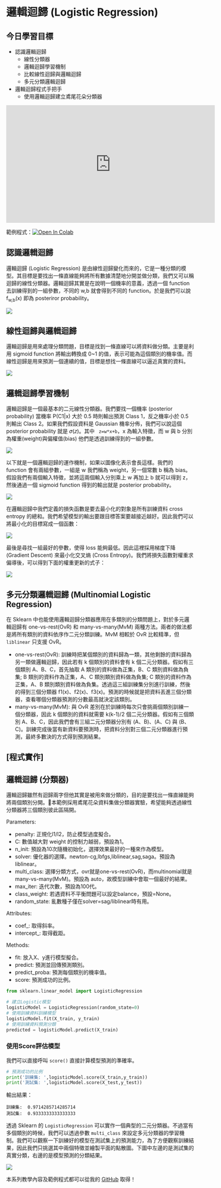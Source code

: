 # 邏輯迴歸 (Logistic Regression)
## 今日學習目標
- 認識邏輯迴歸
    - 線性分類器
    - 邏輯迴歸學習機制
    - 比較線性迴歸與邏輯迴歸
    - 多元分類邏輯迴歸
- 邏輯迴歸程式手把手
    - 使用邏輯迴歸建立鳶尾花朵分類器

<iframe width="560" height="315" src="https://www.youtube.com/embed/alVNcGNTAc8" frameborder="0" allow="accelerometer; autoplay; clipboard-write; encrypted-media; gyroscope; picture-in-picture" allowfullscreen></iframe>

範例程式：[![Open In Colab](https://colab.research.google.com/assets/colab-badge.svg)](https://colab.research.google.com/github/andy6804tw/2021-13th-ironman/blob/main/docs/9.邏輯迴歸/9.邏輯迴歸.ipynb)

## 認識邏輯迴歸
邏輯迴歸 (Logistic Regression) 是由線性迴歸變化而來的，它是一種分類的模型。其目標是要找出一條直線能夠將所有數據清楚地分開並做分類，我們又可以稱迴歸的線性分類器。邏輯迴歸其實是在說明一個機率的意義，透過一個 function 去訓練得到的一組參數，不同的 w,b 就會得到不同的 function。於是我們可以說 f<sub>w,b</sub>(x) 即為 posteriror probability。

![](./image/img9-1.png)


## 線性迴歸與邏輯迴歸
邏輯迴歸是用來處理分類問題，目標是找到一條直線可以將資料做分類。主要是利用 sigmoid function 將輸出轉換成 0~1 的值，表示可能為這個類別的機率值。而線性迴歸是用來預測一個連續的值，目標是想找一條直線可以逼近真實的資料。

![](./image/img9-2.png)

## 邏輯迴歸學習機制
邏輯迴歸是一個最基本的二元線性分類器。我們要找一個機率 (posterior probability) 當機率 P(C1|x) 大於 0.5 時則輸出預測 Class 1，反之機率小於 0.5 則輸出 Class 2。如果我們假設資料是 Gaussian 機率分佈，我們可以說這個 posterior probability 就是 𝜎(𝑧)。其中 ` z=w*x+b`，x 為輸入特徵，而 w 與 b 分別為權重(weight)與偏權值(bias) 他們是透過訓練得到的一組參數。

![](./image/img9-3.png)

以下就是一個邏輯迴歸的運作機制，如果以圖像化表示會長這樣。我們的 function 會有兩組參數，一組是 w 我們稱為 weight，另一個常數 b 稱為 bias。假設我們有兩個輸入特徵，並將這兩個輸入分別乘上 w 再加上 b 就可以得到 z，然後通過一個 sigmoid function 得到的輸出就是 posterior probability。

![](./image/img9-4.png)

在邏輯迴歸中我們定義的損失函數是要去最小化的對象是所有訓練資料 cross entropy 的總和。我們希望模型的輸出要跟目標答案要越接近越好。因此我們可以將最小化的目標寫成一個函數：

![](./image/img9-5.png)

最後是尋找一組最好的參數，使得 loss 能夠最低。因此這裡採用梯度下降 (Gradient Descent) 來最小化交叉熵 (Cross Entropy)。我們將損失函數對權重求偏導後，可以得到下面的權重更新的式子：

![](./image/img9-6.png)

## 多元分類邏輯迴歸 (Multinomial Logistic Regression)
在 Sklearn 中也能使用邏輯迴歸分類器應用在多類別的分類問題上，對於多元邏輯迴歸有 one-vs-rest(OvR) 和 many-vs-many(MvM) 兩種方法。兩者的做法都是將所有類別的資料依序作二元分類訓練。MvM 相較於 OvR 比較精準，但 `liblinear` 只支援 OvR。

- one-vs-rest(OvR): 訓練時把某個類別的資料歸為一類，其他剩餘的資料歸為另一類做邏輯迴歸，因此若有 k 個類別的資料會有 k 個二元分類器。假如有三個類別 A、B、C，首先抽取 A 類別的資料做為正集，B、C 類別資料做為負集; B 類別的資料作為正集，A、C 類別類別資料做為負集; C 類別的資料作為正集，A、B 類別類別資料做為負集。透過這三組訓練集分別進行訓練，然後的得到三個分類器 f1(x)、f2(x)、f3(x)。預測的時候就是把資料丟進三個分類器，查看哪個分類器預測的分數最高就決定該類別。
- many-vs-many(MvM): 與 OvR 差別在於訓練時每次只會挑兩個類別訓練一個分類器，因此 k 個類別的資料就需要 k(k-1)/2 個二元分類器。假如有三個類別 A、B、C，因此我們會有三組二元分類器分別有 (A、B)、(A、C) 與 (B、C)。訓練完成後當有新資料要預測時，把資料分別對三個二元分類器進行預測，最終多數決的方式得到預測結果。

## [程式實作]
## 邏輯迴歸 (分類器)
邏輯迴歸雖然有迴歸兩字但他其實是被用來做分類的，目的是要找出一條直線能夠將兩個類別分開。本範例採用鳶尾花朵資料集做分類器實驗，希望能夠透過線性分類器將三個類別彼此區隔開。

Parameters:
- penalty: 正規化l1/l2，防止模型過度擬合。
- C: 數值越大對 weight 的控制力越弱，預設為1。
- n_init: 預設為10次隨機初始化，選擇效果最好的一種來作為模型。
- solver: 優化器的選擇。newton-cg,lbfgs,liblinear,sag,saga。預設為liblinear。
- multi_class: 選擇分類方式，ovr就是one-vs-rest(OvR)，而multinomial就是many-vs-many(MvM)。預設為 auto，故模型訓練中會取一個最好的結果。
- max_iter: 迭代次數，預設為100代。
- class_weight: 若遇資料不平衡問題可以設定balance，預設=None。
- random_state: 亂數種子僅在solver=sag/liblinear時有用。

Attributes:
- coef_: 取得斜率。
- intercept_: 取得截距。

Methods:
- fit: 放入X、y進行模型擬合。
- predict: 預測並回傳預測類別。
- predict_proba: 預測每個類別的機率值。
- score: 預測成功的比例。


```py
from sklearn.linear_model import LogisticRegression

# 建立Logistic模型
logisticModel = LogisticRegression(random_state=0)
# 使用訓練資料訓練模型
logisticModel.fit(X_train, y_train)
# 使用訓練資料預測分類
predicted = logisticModel.predict(X_train)
```

### 使用Score評估模型
我們可以直接呼叫 `score()` 直接計算模型預測的準確率。

```py
# 預測成功的比例
print('訓練集: ',logisticModel.score(X_train,y_train))
print('測試集: ',logisticModel.score(X_test,y_test))
```

輸出結果：
```
訓練集:  0.9714285714285714
測試集:  0.9333333333333333
```

透過 Sklearn 的 `LogisticRegression` 可以實作一個典型的二元分類器。不過當有多個類別的時候，我們可以透過參數 `multi_class` 來設定多元分類器的學習機制。我們可以觀察一下訓練好的模型在測試集上的預測能力，為了方便觀察訓練結果，因此我們只挑選其中兩個特徵並繪製平面的點散圖。下圖中左邊的是測試集的真實分類，右邊的是模型預測的分類結果。

![](./image/img9-7.png)


本系列教學內容及範例程式都可以從我的 [GitHub](https://github.com/andy6804tw/2021-13th-ironman) 取得！